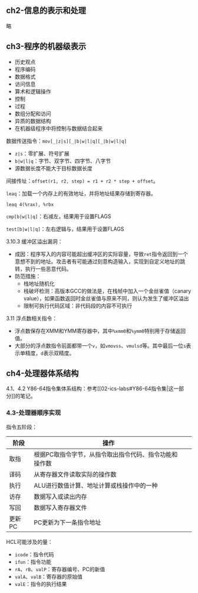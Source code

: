 
## ch2-信息的表示和处理

略

## ch3-程序的机器级表示

- 历史观点
- 程序编码
- 数据格式
- 访问信息
- 算术和逻辑操作
- 控制
- 过程
- 数组分配和访问
- 异质的数据结构
- 在机器级程序中将控制与数据结合起来

数据传送指令：`mov[_|z|s][_|b|w|l|q][_|b|w|l|q]`
- `z|s`：零扩展、符号扩展
- `b|w|l|q`：字节、双字节、四字节、八字节
- 源数据长度不能大于目标数据长度

间接传址：`offset(r1, r2, step) = r1 + r2 * step + offset`。

`leaq`：加载一个内存上的有效地址，并将地址结果存储到寄存器。

```
leaq 4(%rax), %rbx
```

`cmp[b|w|l|q]`：右减左，结果用于设置FLAGS

`test[b|w|l|q]`：左右逻辑与，结果用于设置FLAGS

3.10.3 缓冲区溢出漏洞：
- 成因：程序写入的内容可能超出缓冲区的实际容量，导致`ret`指令返回到一个意想不到的地址。攻击者有可能通过刻意构造输入，实现到自定义地址的跳转，执行一些恶意代码。
- 防范措施：
	- 栈地址随机化
	- 栈破坏检测：高版本GCC的做法是，在栈帧中加入一个金丝雀值（canary value），如果函数返回时金丝雀值与原来不同，则认为发生了缓冲区溢出
	- 限制可执行代码区域：非代码段的内容不可执行

3.11 浮点数相关指令：
- 浮点数保存在XMM和YMM寄存器中，其中`%xmm0`和`%ymm0`特别用于存储返回值。
- 大部分的浮点数指令前面都带一个`v`，如`vmovss`、`vmulsd`等。其中最后一位`s`表示单精度，`d`表示双精度。

## ch4-处理器体系结构

4.1、4.2 Y86-64指令集体系结构：参考[[02-ics-labs#Y86-64指令集|这一部分]]的笔记。

### 4.3-处理器顺序实现

指令五阶段：

| 阶段   | 操作                           |     |
| ---- | ---------------------------- | --- |
| 取指   | 根据PC取指令字节，从指令取出指令代码、指令功能和操作数 |     |
| 译码   | 从寄存器文件读取实际的操作数               |     |
| 执行   | ALU进行数值计算、地址计算或栈操作中的一种       |     |
| 访存   | 数据写入或读出内存                    |     |
| 写回   | 数据写入寄存器文件                    |     |
| 更新PC | PC更新为下一条指令地址                 |     |

HCL可能涉及的量：
- `icode`：指令代码
- `ifun`：指令功能
- `rA`、`rB`、`valP`：寄存器编号、PC的新值
- `valA`、`valB`：寄存器的原始值
- `valE`：指令的执行结果

### 